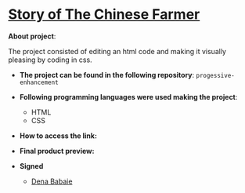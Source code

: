 # [Story of The Chinese Farmer](https://denababaie.github.io/progressive-enhancement/index.html)

**About project**:

The project consisted of editing an html code and making it visually pleasing by coding in css. 

- **The project can be found in the following repository**: `progessive-enhancement`

- **Following programming languages were used making the project**:
  - HTML
  - CSS

- **How to access the link:**


- **Final product preview:**



- **Signed**  
  - [Dena Babaie](https://github.com/denababaie)